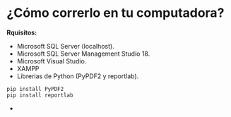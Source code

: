 # ¿Cómo correrlo en tu computadora?

**Rquisitos:**
- Microsoft SQL Server (localhost).
- Microsoft SQL Server Management Studio 18.
- Microsoft Visual Studio.
- XAMPP
- Librerias de Python (PyPDF2 y reportlab).
```
pip install PyPDF2
pip install reportlab
```
- 
